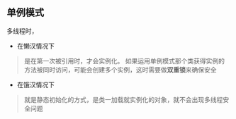 ## 单例模式

多线程时，

* 在懒汉情况下

>是在第一次被引用时，才会实例化。
>如果运用单例模式那个类获得实例的方法被同时访问，可能会创建多个实例，这时需要做**双重锁**来确保安全

* 在饿汉情况下

>就是静态初始化的方式，是类一加载就实例化的对象，就不会出现多线程安全问题





